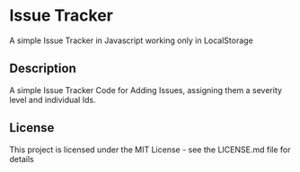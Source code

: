 # Issue Tracker
A simple Issue Tracker in Javascript working only in LocalStorage

## Description

A simple Issue Tracker Code for Adding Issues, assigning them a severity level and individual Ids.

## License

This project is licensed under the MIT License - see the LICENSE.md file for details
